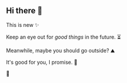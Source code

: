 ## Hi there 👋

This is new ✨

Keep an eye out for _good things_ in the future. ⏳

Meanwhile, maybe you should go outside? ⛰️

It's good for you, I promise. 🙏

🧘
